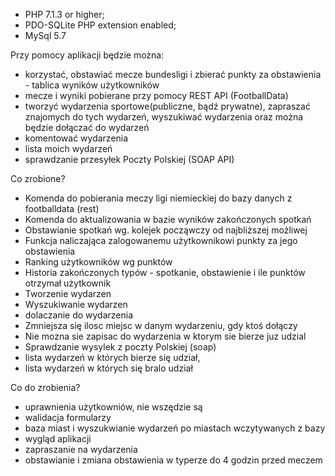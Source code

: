   * PHP 7.1.3 or higher;
  * PDO-SQLite PHP extension enabled;
  * MySql 5.7
  
 Przy pomocy aplikacji będzie można:
- korzystać, obstawiać mecze bundesligi i zbierać punkty za obstawienia - tablica wyników użytkowników
- mecze i wyniki pobierane przy pomocy REST API (FootballData)
- tworzyć wydarzenia sportowe(publiczne, bądź prywatne), zapraszać znajomych do tych wydarzeń, wyszukiwać wydarzenia oraz można będzie  dołączać do wydarzeń
- komentować wydarzenia
- lista moich wydarzeń
- sprawdzanie przesyłek Poczty Polskiej (SOAP API)

Co zrobione?
- Komenda do pobierania meczy ligi niemieckiej do bazy danych z footballdata (rest)
- Komenda do aktualizowania w bazie wyników zakończonych spotkań
- Obstawianie spotkań wg. kolejek począwczy od najbliższej możliwej
- Funkcja naliczająca zalogowanemu użytkownikowi punkty za jego obstawienia
- Ranking użytkowników wg punktów
- Historia zakończonych typów - spotkanie, obstawienie i ile punktów otrzymał użytkownik
- Tworzenie wydarzen
- Wyszukiwanie wydarzen
- dolaczanie do wydarzenia
- Zmniejsza się ilosc miejsc w danym wydarzeniu, gdy ktoś dołączy
- Nie mozna sie zapisac do wydarzenia w ktorym sie bierze juz udzial
- Sprawdzanie wysylek z poczty Polskiej (soap)
- lista wydarzeń w których bierze się udział,
- lista wydarzeń w których się bralo udział

Co do zrobienia?
- uprawnienia użytkowniów, nie wszędzie są
- walidacja formularzy
- baza miast i wyszukwianie wydarzeń po miastach wczytywanych z bazy
- wygląd aplikacji
- zapraszanie na wydarzenia
- obstawianie i zmiana obstawienia w typerze do 4 godzin przed meczem

